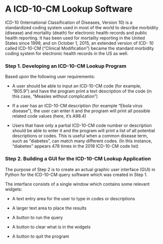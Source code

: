 # A ICD-10-CM Lookup Software

ICD-10 (International Classification of Diseases, Version 10) is a standardized coding system used in most of the world
to describe morbidity (disease) and mortality (death) for electronic health records and public health reporting. It has
been used for mortality reporting in the United States since 1999, and on October 1, 2015, an extended version of ICD-
10 called ICD-10-CM (“Clinical Modification”) became the standard morbidity coding system for electronic health
records in the US as well.


### Step 1. Developing an ICD-10-CM Lookup Program

Based upon the following user requirements: 

* A user should be able to input an ICD-10-CM code (for example, “B05.9”) and have the program print a text description of the code (in this case, “Measles without complication”)

* If a user has an ICD-10-CM description (for example “Ebola virus disease”), the user can enter it and the program will print all possible related code values (here, it’s A98.4)

* Users that have only a partial ICD-10-CM code number or description should be able to enter it and the program will print a list of all potential descriptions or codes. This is useful when a common disease term, such as “diabetes”, can match many different codes. (In this instance, “diabetes” appears 478 times in the 2018 ICD-10-CM code list)

### Step 2. Building a GUI for the ICD-10-CM Lookup Application

The purpose of Step 2 is to create an actual graphic user interface (GUI) in Python for the ICD-10-CM query software which was created in Step 1.

The interface consists of a single window which contains some relevant widgets:

* A text entry area for the user to type in codes or descriptions

* A larger text area to place the results

* A button to run the query

* A button to clear what is in the widgets

* A button to quit the program
